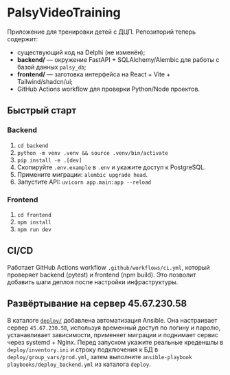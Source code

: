 # PalsyVideoTraining

Приложение для тренировки детей с ДЦП. Репозиторий теперь содержит:

- существующий код на Delphi (не изменён);
- **backend/** — окружение FastAPI + SQLAlchemy/Alembic для работы с базой данных `palsy_db`;
- **frontend/** — заготовка интерфейса на React + Vite + Tailwind/shadcn/ui;
- GitHub Actions workflow для проверки Python/Node проектов.

## Быстрый старт

### Backend
1. `cd backend`
2. `python -m venv .venv && source .venv/bin/activate`
3. `pip install -e .[dev]`
4. Скопируйте `.env.example` в `.env` и укажите доступ к PostgreSQL.
5. Примените миграции: `alembic upgrade head`.
6. Запустите API: `uvicorn app.main:app --reload`

### Frontend
1. `cd frontend`
2. `npm install`
3. `npm run dev`

## CI/CD
Работает GitHub Actions workflow `.github/workflows/ci.yml`, который проверяет backend (pytest) и frontend (npm build). Это позволит добавить шаги деплоя после настройки инфраструктуры.

## Развёртывание на сервер 45.67.230.58

В каталоге [`deploy/`](deploy/README.md) добавлена автоматизация Ansible. Она настраивает сервер `45.67.230.58`, используя временный доступ по логину и паролю, устанавливает зависимости, применяет миграции и поднимает сервис через systemd + Nginx. Перед запуском укажите реальные креденшлы в `deploy/inventory.ini` и строку подключения к БД в `deploy/group_vars/prod.yml`, затем выполните `ansible-playbook playbooks/deploy_backend.yml` из каталога `deploy`.
